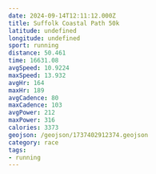 ```yaml
---
date: 2024-09-14T12:11:12.000Z
title: Suffolk Coastal Path 50k
latitude: undefined
longitude: undefined
sport: running
distance: 50.461
time: 16631.08
avgSpeed: 10.9224
maxSpeed: 13.932
avgHr: 164
maxHr: 189
avgCadence: 80
maxCadence: 103
avgPower: 212
maxPower: 316
calories: 3373
geojson: /geojson/1737402912374.geojson
category: race
tags:
- running
---
```

